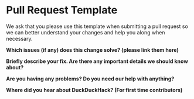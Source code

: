 # Pull Request Template

We ask that you please use this template when submitting a pull request so we can better understand your changes and help you along when necessary.

**Which issues (if any) does this change solve? (please link them here)**


**Briefly describe your fix. Are there any important details we should know about?**


**Are you having any problems? Do you need our help with anything?**


**Where did you hear about DuckDuckHack? (For first time contributors)**


